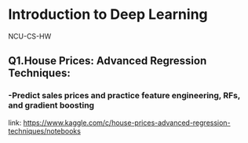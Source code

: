 # Introduction to Deep Learning
NCU-CS-HW

## Q1.House Prices: Advanced Regression Techniques:
###  -Predict sales prices and practice feature engineering, RFs, and gradient boosting

link: https://www.kaggle.com/c/house-prices-advanced-regression-techniques/notebooks

